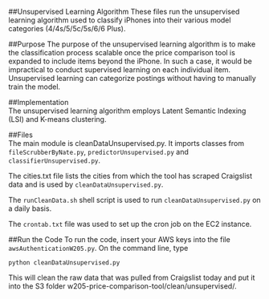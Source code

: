 ##Unsupervised Learning Algorithm
These files run the unsupervised learning algorithm used to classify iPhones into 
their various model categories (4/4s/5/5c/5s/6/6 Plus).

##Purpose
The purpose of the unsupervised learning algorithm is to make the classification 
process scalable once the price comparison tool is expanded to include items beyond 
the iPhone.  In such a case, it would be impractical to conduct supervised learning 
on each individual item.  Unsupervised learning can categorize postings without 
having to manually train the model.

##Implementation  
The unsupervised learning algorithm employs Latent Semantic Indexing (LSI) and 
    K-means clustering.

##Files  
The main module is cleanDataUnsupervised.py.  It imports classes from 
``fileScrubberByNate.py``, ``predictorUnsupervised.py`` and ``classifierUnsupervised.py``.  

The cities.txt file lists the cities from which the tool has scraped Craigslist 
data and is used by ``cleanDataUnsupervised.py``.

The ``runCleanData.sh`` shell script is used to run ``cleanDataUnsupervised.py`` on a 
daily basis.

The ``crontab.txt`` file was used to set up the cron job on the EC2 instance.

##Run the Code
To run the code, insert your AWS keys into the file ``awsAuthenticationW205.py``.  On the command line, 
type  
```
python cleanDataUnsupervised.py
```

This will clean the raw data that was pulled from Craigslist today and put it into the S3 folder
w205-price-comparison-tool/clean/unsupervised/<todays-date>.
